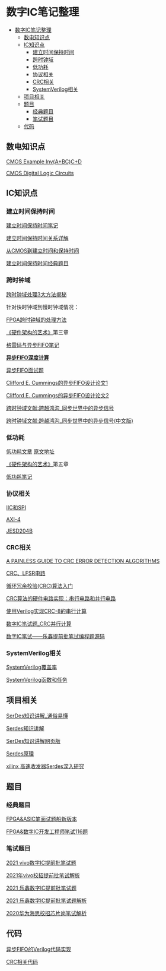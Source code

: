 # 数字IC笔记整理

<!-- TOC -->

- [数字IC笔记整理](#数字ic笔记整理)
    - [数电知识点](#数电知识点)
    - [IC知识点](#ic知识点)
        - [建立时间保持时间](#建立时间保持时间)
        - [跨时钟域](#跨时钟域)
        - [低功耗](#低功耗)
        - [协议相关](#协议相关)
        - [CRC相关](#crc相关)
        - [SystemVerilog相关](#systemverilog相关)
    - [项目相关](#项目相关)
    - [题目](#题目)
        - [经典题目](#经典题目)
        - [笔试题目](#笔试题目)
    - [代码](#代码)

<!-- /TOC -->

## 数电知识点
[CMOS Example lnv(A+BC)C+D](./src/CMOS%20Example%20[Inv(A+BC)C+D].mp4)

[CMOS Digital Logic Circuits](http://fourier.eng.hmc.edu/e84/lectures/ch4/node15.html)

## IC知识点  
### 建立时间保持时间

[建立时间保持时间笔记](./src/建立时间保持时间.md)

[建立时间保持时间关系详解](https://www.cnblogs.com/lilto/p/9581143.html)

[从CMOS到建立时间和保持时间](https://zhuanlan.zhihu.com/p/120863919)

[建立时间保持时间经典题目](https://reborn.blog.csdn.net/article/details/100049997?utm_source=app)

### 跨时钟域

[跨时钟域处理3大方法揭秘](./src/跨时钟域处理3大方法揭秘.pdf)

针对快时钟域到慢时钟域情况：

[FPGA跨时钟域的处理方法](https://blog.csdn.net/emperor_strange/article/details/82491085?utm_source=app)

[《硬件架构的艺术》](./src/硬件架构的艺术.pdf)第三章

[格雷码与异步FIFO笔记](./src/异步FIFO.md)

[**异步FIFO深度计算**](./src/fifodepthcalculationmadeeasy2.pdf)

[异步FIFO面试题](./src/异步FIFO面试题.md)

[Clifford E. Cummings的异步FIFO设计论文1](./src/Simulation%20and%20Synthesis%20Techniques%20for%20Asynchronous%20FIFO%20Design.pdf)

[Clifford E. Cummings的异步FIFO设计论文2](./src/Simulation%20and%20Synthesis%20Techniques%20for%20Asynchronous%20FIFO%20Design%20with%20Asynchronous%20Pointer%20Comparisons.pdf)

[跨时钟域文献:跨越鸿沟_同步世界中的异步信号](./src/CrossClockDomain_design.pdf)

[跨时钟域文献:跨越鸿沟_同步世界中的异步信号(中文版)](./src/跨越鸿沟_同步世界中的异步信号.pdf)

### 低功耗

[低功耗文章](./src/低功耗.pdf) [原文地址](https://mp.weixin.qq.com/s/Hwgj-sarqxDNt4ILYxMOVQ)

[《硬件架构的艺术》](./src/硬件架构的艺术.pdf)第五章

[低功耗笔记](./src/低功耗笔记.md)

### 协议相关

[IIC和SPI](https://mp.weixin.qq.com/s/0WFeSQjcTPNIUfeHHCOw1A)  

[AXI-4](https://mp.weixin.qq.com/s/jCd78u7Gx1l5XfJuf5AEhg)  

[JESD204B](https://mp.weixin.qq.com/s/wPxqvxnwuCwKLfoqUbxGGg)

### CRC相关

[A PAINLESS GUIDE TO CRC ERROR DETECTION ALGORITHMS](./src/A%20PAINLESS%20GUIDE%20TO%20CRC%20ERROR%20DETECTION%20ALGORITHMS.pdf)

[CRC、LFSR电路](https://note.youdao.com/ynoteshare1/index.html?id=a99dd6686501a06c8ed39cd2c40f9aed&type=note)

[循环冗余校验(CRC)算法入门](https://www.cnblogs.com/sinferwu/p/7904279.html)

[CRC算法的硬件电路实现：串行电路和并行电路](https://zhuanlan.zhihu.com/p/59666086)

[使用Verilog实现CRC-8的串行计算](https://blog.csdn.net/zhangningning1996/article/details/106795689)

[数字IC笔试题_CRC并行计算](https://zhuanlan.zhihu.com/p/69969288)

[数字IC笔试——乐鑫提前批笔试编程题源码](https://blog.csdn.net/qq_41844618/article/details/106822610)

### SystemVerilog相关

[SystemVerilog覆盖率](https://mp.weixin.qq.com/s/qVSfcVtxHgKDYzXfEelT8w)

[SystemVerilog函数和任务](https://mp.weixin.qq.com/s/kU7g_u4M2vrh1ZHs9TGcpA)

## 项目相关

[SerDes知识讲解_通俗易懂](https://blog.csdn.net/zjy900507/article/details/99833625?utm_source=app)

[Serdes知识讲解](./src/serdes知识讲解.pdf)

[SerDes知识讲解网页版](https://blog.csdn.net/Next_FSE/article/details/73521821)

[Serdes原理](https://blog.csdn.net/dumgeewang/article/details/104557326)

[xilinx 高速收发器Serdes深入研究](https://blog.csdn.net/u010161493/article/details/77688024)

## 题目

### 经典题目

[FPGA&ASIC笔面试题船新版本](./src/FPGA&amp;ASIC笔面试题船新版本.pdf)

[FPGA&数字IC开发工程师笔试116题](./src/FPGA&数字IC开发工程师笔试116题.pdf)

### 笔试题目

[2021 vivo数字IC提前批笔试题](https://mp.weixin.qq.com/s/agjqs9Z1UG4Ep05NI1PhHA)

[2021年vivo校招提前批笔试解析](https://mp.weixin.qq.com/s/Q3uMxQx7MT8Zy2hDIaDX-w)

[2021 乐鑫数字IC提前批笔试题](https://mp.weixin.qq.com/s/sliUUUQMdLJKTarxxy2VPQ)

[2021 乐鑫数字IC提前批笔试题解析](https://mp.weixin.qq.com/s/PtRJ9FlN8dMJbjmcZNIMkg)

[2020华为海思校招芯片岗笔试解析](https://mp.weixin.qq.com/s/sxnnhUtYUuwzJWaCEyKtQg)

## 代码

[异步FIFO的Verilog代码实现](./src/async_fifo_verilog.md)

[CRC相关代码](./src/crc_code.md)